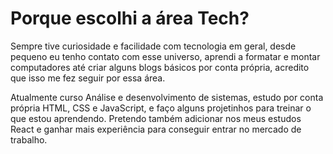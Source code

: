# Porque escolhi a área Tech?

Sempre tive curiosidade e facilidade com tecnologia em geral, desde pequeno eu tenho contato com esse universo, aprendi a formatar e montar computadores até criar alguns blogs básicos por conta própria, acredito que isso me fez seguir por essa área.

Atualmente curso Análise e desenvolvimento de sistemas, estudo por conta própria HTML, CSS e JavaScript, e faço alguns projetinhos para treinar o que estou aprendendo. Pretendo também adicionar nos meus estudos React e ganhar mais experiência para conseguir entrar no mercado de trabalho.
